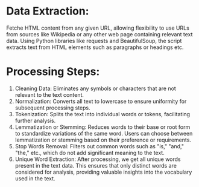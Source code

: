 # Data Extraction:
Fetche HTML content from any given URL, allowing flexibility to use URLs from sources like Wikipedia or any other web page containing relevant text data.
Using Python libraries like requests and BeautifulSoup, the script extracts text from HTML elements such as paragraphs or headings etc.

# Processing Steps:
1. Cleaning Data: Eliminates any symbols or characters that are not relevant to the text content.
2. Normalization: Converts all text to lowercase to ensure uniformity for subsequent processing steps.
3. Tokenization: Splits the text into individual words or tokens, facilitating further analysis.
4. Lemmatization or Stemming: Reduces words to their base or root form to standardize variations of the same word. Users can choose between lemmatization or stemming based on their preference or requirements.
5. Stop Words Removal: Filters out common words such as "is," "and," "the," etc., which do not add significant meaning to the text.
6. Unique Word Extraction:
After processing, we get all unique words present in the text data. This ensures that only distinct words are considered for analysis, providing valuable insights into the vocabulary used in the text.
